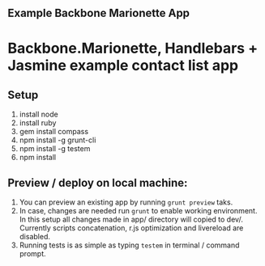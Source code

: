 ## Example Backbone Marionette App

# Backbone.Marionette, Handlebars + Jasmine example contact list app

## Setup


1. install node
2. install ruby
3. gem install compass
4. npm install -g grunt-cli
5. npm install -g testem 
6. npm install

## Preview / deploy on local machine:

1. You can preview an existing app by running `grunt preview` taks.
2. In case, changes are needed run `grunt` to enable working environment. In this setup all changes made in app/ directory will copied to dev/. Currently scripts concatenation, r.js optimization and livereload are disabled.
3. Running tests is as simple as typing `testem` in terminal / command prompt.

